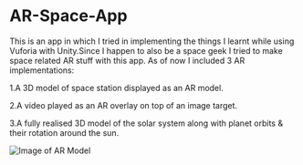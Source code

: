# AR-Space-App
This is an app in which I tried in implementing the things I learnt while using Vuforia with Unity.Since I happen to also be a space geek I tried to make space related AR stuff with this app.
As of now I included 3 AR implementations:

1.A 3D model of space station displayed as an AR model.

2.A video played as an AR overlay on top of an image target.

3.A fully realised 3D model of the solar system along with planet orbits & their rotation around the sun.

![Image of AR Model](https://drive.google.com/file/d/1X6ERr_F0aqrb9hDEw4evPs6TnJtHqeWl/view?usp=sharing)
